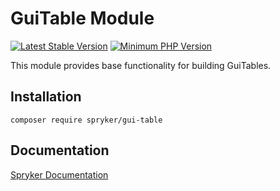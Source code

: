 # GuiTable Module
[![Latest Stable Version](https://poser.pugx.org/spryker/gui-table/v/stable.svg)](https://packagist.org/packages/spryker/gui-table)
[![Minimum PHP Version](https://img.shields.io/badge/php-%3E%3D%208.2-8892BF.svg)](https://php.net/)

This module provides base functionality for building GuiTables.

## Installation

```
composer require spryker/gui-table
```

## Documentation

[Spryker Documentation](https://docs.spryker.com)
